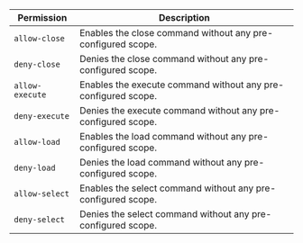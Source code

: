 | Permission | Description |
|------|-----|
|`allow-close`|Enables the close command without any pre-configured scope.|
|`deny-close`|Denies the close command without any pre-configured scope.|
|`allow-execute`|Enables the execute command without any pre-configured scope.|
|`deny-execute`|Denies the execute command without any pre-configured scope.|
|`allow-load`|Enables the load command without any pre-configured scope.|
|`deny-load`|Denies the load command without any pre-configured scope.|
|`allow-select`|Enables the select command without any pre-configured scope.|
|`deny-select`|Denies the select command without any pre-configured scope.|
